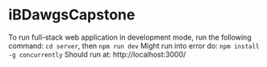 # iBDawgsCapstone

To run full-stack web application in development mode, run the following command: `cd server`, then `npm run dev`
Might run into error do: `npm install -g concurrently`
Should run at: http://localhost:3000/